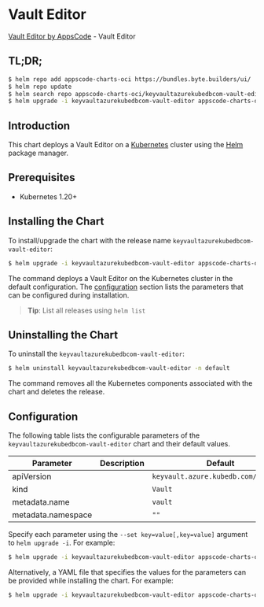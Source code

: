 # Vault Editor

[Vault Editor by AppsCode](https://appscode.com) - Vault Editor

## TL;DR;

```bash
$ helm repo add appscode-charts-oci https://bundles.byte.builders/ui/
$ helm repo update
$ helm search repo appscode-charts-oci/keyvaultazurekubedbcom-vault-editor --version=v0.12.0
$ helm upgrade -i keyvaultazurekubedbcom-vault-editor appscode-charts-oci/keyvaultazurekubedbcom-vault-editor -n default --create-namespace --version=v0.12.0
```

## Introduction

This chart deploys a Vault Editor on a [Kubernetes](http://kubernetes.io) cluster using the [Helm](https://helm.sh) package manager.

## Prerequisites

- Kubernetes 1.20+

## Installing the Chart

To install/upgrade the chart with the release name `keyvaultazurekubedbcom-vault-editor`:

```bash
$ helm upgrade -i keyvaultazurekubedbcom-vault-editor appscode-charts-oci/keyvaultazurekubedbcom-vault-editor -n default --create-namespace --version=v0.12.0
```

The command deploys a Vault Editor on the Kubernetes cluster in the default configuration. The [configuration](#configuration) section lists the parameters that can be configured during installation.

> **Tip**: List all releases using `helm list`

## Uninstalling the Chart

To uninstall the `keyvaultazurekubedbcom-vault-editor`:

```bash
$ helm uninstall keyvaultazurekubedbcom-vault-editor -n default
```

The command removes all the Kubernetes components associated with the chart and deletes the release.

## Configuration

The following table lists the configurable parameters of the `keyvaultazurekubedbcom-vault-editor` chart and their default values.

|     Parameter      | Description |                     Default                     |
|--------------------|-------------|-------------------------------------------------|
| apiVersion         |             | <code>keyvault.azure.kubedb.com/v1alpha1</code> |
| kind               |             | <code>Vault</code>                              |
| metadata.name      |             | <code>vault</code>                              |
| metadata.namespace |             | <code>""</code>                                 |


Specify each parameter using the `--set key=value[,key=value]` argument to `helm upgrade -i`. For example:

```bash
$ helm upgrade -i keyvaultazurekubedbcom-vault-editor appscode-charts-oci/keyvaultazurekubedbcom-vault-editor -n default --create-namespace --version=v0.12.0 --set apiVersion=keyvault.azure.kubedb.com/v1alpha1
```

Alternatively, a YAML file that specifies the values for the parameters can be provided while
installing the chart. For example:

```bash
$ helm upgrade -i keyvaultazurekubedbcom-vault-editor appscode-charts-oci/keyvaultazurekubedbcom-vault-editor -n default --create-namespace --version=v0.12.0 --values values.yaml
```
